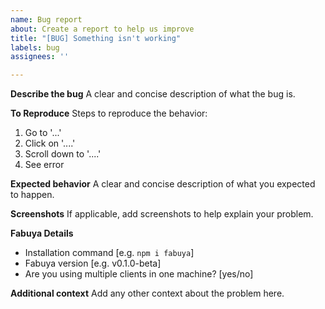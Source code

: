 ```yaml
---
name: Bug report
about: Create a report to help us improve
title: "[BUG] Something isn't working"
labels: bug
assignees: ''

---
```


**Describe the bug**
A clear and concise description of what the bug is.

**To Reproduce**
Steps to reproduce the behavior:
1. Go to '...'
2. Click on '....'
3. Scroll down to '....'
4. See error

**Expected behavior**
A clear and concise description of what you expected to happen.

**Screenshots**
If applicable, add screenshots to help explain your problem.

**Fabuya Details**
 - Installation command [e.g. `npm i fabuya`]
 - Fabuya version [e.g. v0.1.0-beta]
 - Are you using multiple clients in one machine? [yes/no]

**Additional context**
Add any other context about the problem here.
